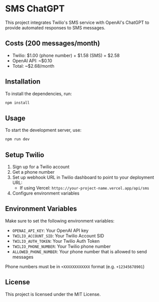 # SMS ChatGPT

This project integrates Twilio's SMS service with OpenAI's ChatGPT to provide automated responses to SMS messages.

## Costs (200 messages/month)
- Twilio: $1.00 (phone number) + $1.58 (SMS) = $2.58
- OpenAI API: ~$0.10
- Total: ~$2.68/month

## Installation

To install the dependencies, run:

```bash
npm install
```

## Usage

To start the development server, use:

```bash
npm run dev
```

## Setup Twilio

1. Sign up for a Twilio account
2. Get a phone number
3. Set up webhook URL in Twilio dashboard to point to your deployment URL:
   - If using Vercel: `https://your-project-name.vercel.app/api/sms`
4. Configure environment variables

## Environment Variables

Make sure to set the following environment variables:

- `OPENAI_API_KEY`: Your OpenAI API key
- `TWILIO_ACCOUNT_SID`: Your Twilio Account SID
- `TWILIO_AUTH_TOKEN`: Your Twilio Auth Token
- `TWILIO_PHONE_NUMBER`: Your Twilio phone number
- `ALLOWED_PHONE_NUMBER`: Your phone number that is allowed to send messages

Phone numbers must be in `+XXXXXXXXXXXX` format (e.g. `+12345678901`)

## License

This project is licensed under the MIT License.
